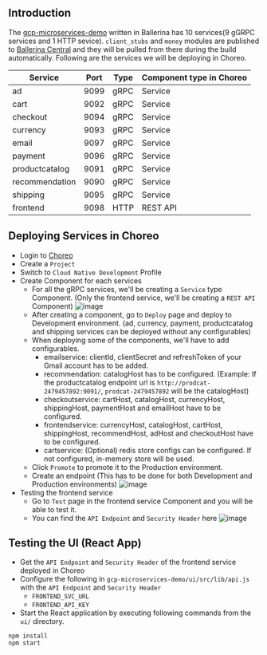 ## Introduction

The [gcp-microservices-demo](https://github.com/LakshanSS/gcp-microservices-demo) written in Ballerina has 10 services(9 gGRPC services and 1 HTTP sevice). `client_stubs` and `money` modules are published to [Ballerina Central](https://central.ballerina.io/) and they will be pulled from there during the build automatically. 
Following are the services we will be deploying in Choreo.

| Service     | Port   | Type | Component type in Choreo
|-------------|--------|----- | --------------------------
|ad|9099| gRPC  | Service
|cart|9092| gRPC  | Service
|checkout|9094| gRPC  | Service
|currency|9093| gRPC  | Service
|email|9097| gRPC  | Service
|payment|9096| gRPC  | Service
|productcatalog|9091| gRPC  | Service
|recommendation|9090| gRPC  | Service
|shipping|9095| gRPC  | Service
|frontend|9098| HTTP  | REST API

## Deploying Services in Choreo
- Login to [Choreo](https://console.choreo.dev/)
- Create a `Project`
- Switch to `Cloud Native Development` Profile
- Create Component for each services
  - For all the gRPC services, we'll be creating a `Service` type Component. (Only the frontend service, we'll be creating a `REST API` Component)
  ![image](https://user-images.githubusercontent.com/32201965/217992483-7e590a8b-1e49-451e-8d0e-5e69b9eee362.png)
  - After creating a component, go to `Deploy` page and deploy to Development environment. (ad, currency, payment, productcatalog and shipping services can be deployed without any configurables)
  - When deploying some of the components, we'll have to add configurables.
    - emailservice: clientId, clientSecret and refreshToken of your Gmail account has to be added.
    - recommendation: catalogHost has to be configured. (Example: If the productcatalog endpoint url is `http://prodcat-2479457892:9091/`, `prodcat-2479457892` will be the catalogHost)
    - checkoutservice: cartHost, catalogHost, currencyHost, shippingHost, paymentHost and emailHost have to be configured.
    - frontendservice: currencyHost, catalogHost, cartHost, shippingHost, recommendHost, adHost and checkoutHost have to be configured.
    - cartservice: (Optional) redis store configs can be configured. If not configured, in-memory store will be used.
  - Click `Promote` to promote it to the Production environment.
  - Create an endpoint (This has to be done for both Development and Production environments)
  ![image](https://user-images.githubusercontent.com/32201965/218615142-55508f2d-358b-4e18-9220-60eb166c6643.png)
- Testing the frontend service
  - Go to `Test` page in the frontend service Component and you will be able to test it.
  - You can find the `API Endpoint` and `Security Header` here
![image](https://user-images.githubusercontent.com/32201965/217999968-84f59f5a-8f57-423f-bbaf-111c26c1737a.png)

## Testing the UI (React App) 
- Get the `API Endpoint` and `Security Header` of the frontend service deployed in Choreo
- Configure the following in `gcp-microservices-demo/ui/src/lib/api.js` with the `API Endpoint` and `Security Header`
  - `FRONTEND_SVC_URL`
  - `FRONTEND_API_KEY`
- Start the React application by executing following commands from the `ui/` directory.
```
npm install
npm start
```
